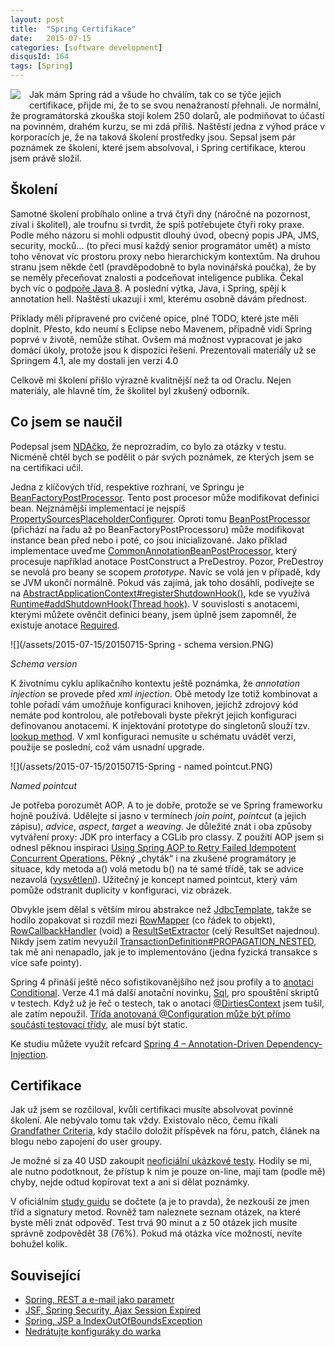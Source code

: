 ```yaml
---
layout: post
title:  "Spring Certifikace"
date:   2015-07-15
categories: [software development]
disqusId: 164
tags: [Spring]
---
```

<div style="float: left; margin: 0 1em 1em 0; text-align: center;"><img src="https://static.springsource.org/images/spring_green_on_white_160x90.png" /></div>Jak mám Spring rád a všude ho chválím, tak co se týče jejich certifikace, přijde mi, že to se svou nenažraností přehnali. Je normální, že programátorská zkouška stojí kolem 250 dolarů, ale podmiňovat to účastí na povinném, drahém kurzu, se mi zdá příliš. Naštěstí jedna z výhod práce v korporacích je, že na taková školení prostředky jsou. Sepsal jsem pár poznámek ze školení, které jsem absolvoval, i Spring certifikace, kterou jsem právě složil.
<!--more-->

Školení
------

Samotné školení probíhalo online a trvá čtyři dny (náročné na pozornost, zíval i školitel), ale troufnu si tvrdit, že spíš potřebujete čtyři roky praxe. Podle mého názoru si mohli odpustit dlouhý úvod, obecný popis JPA, JMS, security, mocků... (to přeci musí každý senior programátor umět) a místo toho věnovat víc prostoru proxy nebo hierarchickým kontextům. Na druhou stranu jsem někde četl (pravděpodobně to byla novinářská poučka), že by se neměly přeceňovat znalosti a podceňovat inteligence publika. Čekal bych víc o <a href="https://spring.io/blog/2015/04/03/how-spring-achieves-compatibility-with-java-6-7-and-8">podpoře Java 8</a>. A poslední výtka, Java, i Spring, spějí k annotation hell. Naštěstí ukazují i xml, kterému osobně dávám přednost.

Příklady měli připravené pro cvičené opice, plné TODO, které jste měli doplnit. Přesto, kdo neumí s Eclipse nebo Mavenem, případně vidí Spring poprvé v životě, nemůže stíhat. Ovšem má možnost vypracovat je jako domácí úkoly, protože jsou k dispozici řešení. Prezentovali materiály už se Springem 4.1, ale my dostali jen verzi 4.0 

Celkově mi školení přišlo výrazně kvalitnější než ta od Oraclu. Nejen materiály, ale hlavně tím, že školitel byl zkušený odborník.

Co jsem se naučil
------

Podepsal jsem <a href="https://en.wikipedia.org/wiki/Non-disclosure_agreement">NDAčko</a>, že neprozradím, co bylo za otázky v testu. Nicméně chtěl bych se podělit o pár svých poznámek, ze kterých jsem se na certifikaci učil.

Jedna z klíčových tříd, respektive rozhraní, ve Springu je <a href="http://docs.spring.io/spring/docs/current/javadoc-api/org/springframework/beans/factory/config/BeanFactoryPostProcessor.html">BeanFactoryPostProcessor</a>. Tento post procesor může modifikovat definici bean. Nejznámější implementací je nejspíš <a href="http://docs.spring.io/spring/docs/current/javadoc-api/org/springframework/context/support/PropertySourcesPlaceholderConfigurer.html">PropertySourcesPlaceholderConfigurer</a>. Oproti tomu <a href="http://docs.spring.io/spring/docs/current/javadoc-api/org/springframework/beans/factory/config/BeanPostProcessor.html">BeanPostProcessor</a> (přichází na řadu až po BeanFactoryPostProcessoru) může modifikovat instance bean před nebo i poté, co jsou inicializované. Jako příklad implementace uveďme <a href="http://docs.spring.io/spring/docs/current/javadoc-api/org/springframework/context/annotation/CommonAnnotationBeanPostProcessor.html">CommonAnnotationBeanPostProcessor</a>, který procesuje například anotace PostConstruct a PreDestroy. Pozor, PreDestroy se nevolá pro beany se scopem <em>prototype</em>. Navíc se volá jen v případě, kdy se JVM ukončí normálně. Pokud vás zajímá, jak toho dosáhli, podívejte se na <a href="http://docs.spring.io/spring/docs/current/javadoc-api/org/springframework/context/support/AbstractApplicationContext.html#registerShutdownHook--">AbstractApplicationContext#registerShutdownHook()</a>, kde se využívá <a href="http://docs.oracle.com/javase/8/docs/api/java/lang/Runtime.html#addShutdownHook-java.lang.Thread-">Runtime#addShutdownHook(Thread hook)</a>. V souvislosti s anotacemi, kterými můžete ověnčit definici beany, jsem úplně jsem zapomněl, že existuje anotace <a href="http://docs.spring.io/spring/docs/current/javadoc-api/org/springframework/beans/factory/annotation/Required.html">Required</a>.

![](/assets/2015-07-15/20150715-Spring - schema version.PNG)

_Schema version_

K životnímu cyklu aplikačního kontextu ještě 
poznámka, že 
<em>annotation
 injection</em> se provede před <em>xml injection</em>. Obě metody lze totiž kombinovat a tohle pořadí vám umožňuje konfiguraci knihoven, jejíchž zdrojový kód nemáte pod kontrolou, ale potřebovali byste překrýt jejich konfiguraci definovanou anotacemi. K injektování prototype do singletonů slouží tzv. <a href="http://java.dzone.com/articles/method-injection-spring">lookup method</a>. V xml konfiguraci nemusíte u schématu uvádět verzi, použije se poslední, což vám usnadní upgrade.

![](/assets/2015-07-15/20150715-Spring - named pointcut.PNG)

_Named pointcut_

Je potřeba porozumět AOP. A to je dobře, protože 
se ve Spring frameworku hojně používá. Udělejte si jasno v termínech <em>join point</em>, <em>pointcut</em> (a jejich zápisu), <em>advice</em>, <em>aspect</em>, <em>target</em> a <em>weaving</em>. Je důležité znát i oba způsoby vytváření proxy: JDK pro interfacy a CGLib pro classy. Z použití AOP jsem si odnesl pěknou inspiraci <a href="http://josiahgore.blogspot.cz/2011/02/using-spring-aop-to-retry-failed.html">Using Spring AOP to Retry Failed Idempotent Concurrent Operations.</a> Pěkný „chyták“ i na zkušené programátory je situace, kdy metoda a() volá metodu b() na té samé třídě, tak se advice nezavolá (<a href="http://docs.spring.io/spring/docs/current/spring-framework-reference/html/aop.html#aop-understanding-aop-proxies">vysvětlení</a>). Užitečný je koncept named pointcut, který vám pomůže odstranit duplicity v konfiguraci, viz obrázek.

Obvykle jsem dělal s větším mírou abstrakce než <a href="http://docs.spring.io/spring/docs/current/javadoc-api/org/springframework/jdbc/core/JdbcTemplate.html">JdbcTemplate</a>, takže se hodilo zopakovat si rozdíl mezi <a href="http://docs.spring.io/spring/docs/current/javadoc-api/org/springframework/jdbc/core/RowMapper.html">RowMapper</a> (co řádek to objekt), <a href="http://docs.spring.io/spring/docs/current/javadoc-api/org/springframework/jdbc/core/RowCallbackHandler.html">RowCallbackHandler</a> (void) a <a href="http://docs.spring.io/spring/docs/current/javadoc-api/org/springframework/jdbc/core/ResultSetExtractor.html">ResultSetExtractor</a> (celý ResultSet najednou). Nikdy jsem zatím nevyužil <a href="http://docs.spring.io/spring/docs/current/javadoc-api/org/springframework/transaction/TransactionDefinition.html#PROPAGATION_NESTED">TransactionDefinition#PROPAGATION_NESTED</a>, tak mě ani nenapadlo, jak je to implementováno (jedna fyzická transakce s více safe pointy).

Spring 4 přináší ještě něco sofistikovanějšího než jsou profily a to <a href="http://www.javacodegeeks.com/2013/10/spring-4-conditional.html">anotaci Conditional</a>. Verze 4.1 má další anotační novinku, <a href="http://docs.spring.io/spring/docs/current/javadoc-api/org/springframework/test/context/jdbc/Sql.html">Sql</a>, pro spouštění skriptů v testech. Když už je řeč o testech, tak o anotaci <a href="http://docs.spring.io/spring/docs/current/javadoc-api/org/springframework/test/annotation/DirtiesContext.html">@DirtiesContext</a> jsem tušil, ale zatím nepoužil. <a href="http://docs.spring.io/spring/docs/current/spring-framework-reference/html/testing.html#testcontext-ctx-management-javaconfig">Třída anotovaná @Configuration může být přímo součástí testovací třídy</a>, ale musí být static.

Ke studiu můžete využít refcard <a href="http://jpalace.org/docs/refcard/refcard-2-spring4-dependency-injection-annotations.pdf">Spring&nbsp;4&nbsp;–&nbsp;Annotation-Driven
Dependency-Injection</a>. 	

Certifikace
------

Jak už jsem se rozčiloval, kvůli certifikaci musíte absolvovat povinné školení. Ale nebývalo tomu tak vždy. Existovalo něco, čemu říkali <a href="http://www.developersbook.com/certifications/spring/spring-certification-eligibility.php#2">Grandfather Criteria</a>, kdy stačilo doložit příspěvek na fóru, patch, článek na blogu nebo zapojení do user groupy.

Je možné si za 40 USD zakoupit <a href="https://www.springmockexams.com/">neoficiální ukázkové testy</a>. Hodily se mi, ale nutno podotknout, že přístup k nim je pouze on-line, mají tam (podle mě) chyby, nejde odtud kopírovat text a ani si dělat poznámky.

V oficiálním <a href="https://mylearn.vmware.com/lcms/web/portals/www/datasheets/pivotal_studyguide_corespring%284%29.pdf">study guidu</a> se dočtete (a je to pravda), že nezkouší ze jmen tříd a signatury metod. Rovněž tam naleznete seznam otázek, na které byste měli znát odpověď. Test trvá 90 minut a z 50 otázek jich musíte správně zodpovědět 38 (76%). Pokud má otázka více možností, nevíte bohužel kolik.

Související
------

* <a href="/item/120">Spring, REST a e-mail jako parametr</a>
* <a href="/item/127">JSF, Spring Security, Ajax Session Expired</a>
* <a href="/item/122">Spring, JSP a IndexOutOfBoundsException</a>
* <a href="/item/99">Nedrátujte konfiguráky do warka</a>
